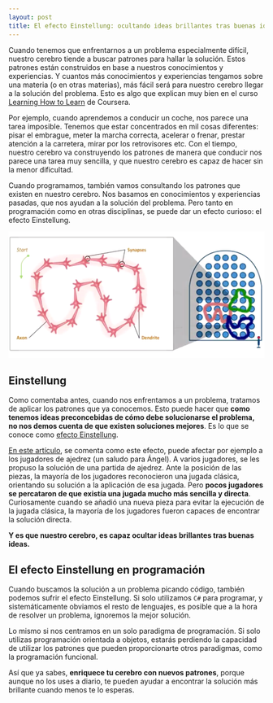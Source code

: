 ```yaml
---
layout: post
title: El efecto Einstellung: ocultando ideas brillantes tras buenas ideas
---
```


Cuando tenemos que enfrentarnos a un problema especialmente difícil, nuestro cerebro tiende a buscar patrones para hallar la solución. Estos patrones están construidos en base a nuestros conocimientos y experiencias. Y cuantos más conocimientos y experiencias tengamos sobre una materia (o en otras materias), más fácil será para nuestro cerebro llegar a la solución del problema. Esto es algo que explican muy bien en el curso [Learning How to Learn](https://www.coursera.org/learn/learning-how-to-learn) de Coursera.

Por ejemplo, cuando aprendemos a conducir un coche, nos parece una tarea imposible. Tenemos que estar concentrados en mil cosas diferentes: pisar el embrague, meter la marcha correcta, acelerar o frenar, prestar atención a la carretera, mirar por los retrovisores etc. Con el tiempo, nuestro cerebro va construyendo los patrones de manera que conducir nos parece una tarea muy sencilla, y que nuestro cerebro es capaz de hacer sin la menor dificultad.

Cuando programamos, también vamos consultando los patrones que existen en nuestro cerebro. Nos basamos en conocimientos y experiencias pasadas, que nos ayudan a la solución del problema. Pero tanto en programación como en otras disciplinas, se puede dar un efecto curioso: el efecto Einstellung.

![patrones](/img/posts/2016/chunks.png)

## Einstellung

Como comentaba antes, cuando nos enfrentamos a un problema, tratamos de aplicar los patrones que ya conocemos. Esto puede hacer que **como tenemos ideas preconcebidas de cómo debe solucionarse el problema, no nos demos cuenta de que existen soluciones mejores**. Es lo que se conoce como  [efecto Einstellung](https://en.wikipedia.org/wiki/Einstellung_effect "Enlace a Wikipedia"). 

[En este artículo](http://deludoscachorum.blogspot.com.es/2014/04/el-efecto-einstellung.html "Enlace a efecto einstellung"), se comenta como este efecto, puede afectar por ejemplo a los jugadores de ajedrez (un saludo para Ángel). A varios jugadores, se les propuso la solución de una partida de ajedrez. Ante la posición de las piezas, la mayoría de los jugadores reconocieron una jugada clásica, orientando su solución a la aplicación de esa jugada. Pero **pocos jugadores se percataron de que existía una jugada mucho más sencilla y directa**. Curiosamente cuando se añadió una nueva pieza para evitar la ejecución de la jugada clásica, la mayoría de los jugadores fueron capaces de encontrar la solución directa.

**Y es que nuestro cerebro, es capaz ocultar ideas brillantes tras buenas ideas.**


## El efecto Einstellung en programación

Cuando buscamos la solución a un problema picando código, también podemos sufrir el efecto Einstellung. Si solo utilizamos `C#` para programar, y sistemáticamente obviamos el resto de lenguajes, es posible que a la hora de resolver un problema, ignoremos la mejor solución.  

Lo mismo si nos centramos en un solo paradigma de programación. Si solo utilizas programación orientada a objetos, estarás perdiendo la capacidad de utilizar los patrones que pueden proporcionarte otros paradigmas, como la programación funcional.

Así que ya sabes, **enriquece tu cerebro con nuevos patrones**, porque aunque no los uses a diario, te pueden ayudar a encontrar la solución más brillante cuando menos te lo esperas.






 
